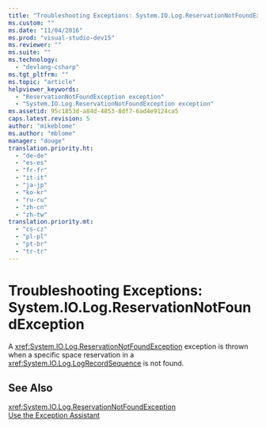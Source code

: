 ```yaml
---
title: "Troubleshooting Exceptions: System.IO.Log.ReservationNotFoundException | Microsoft Docs"
ms.custom: ""
ms.date: "11/04/2016"
ms.prod: "visual-studio-dev15"
ms.reviewer: ""
ms.suite: ""
ms.technology: 
  - "devlang-csharp"
ms.tgt_pltfrm: ""
ms.topic: "article"
helpviewer_keywords: 
  - "ReservationNotFoundException exception"
  - "System.IO.Log.ReservationNotFoundException exception"
ms.assetid: 95c1853d-a84d-4853-8df7-6ad4e9124ca5
caps.latest.revision: 5
author: "mikeblome"
ms.author: "mblome"
manager: "douge"
translation.priority.ht: 
  - "de-de"
  - "es-es"
  - "fr-fr"
  - "it-it"
  - "ja-jp"
  - "ko-kr"
  - "ru-ru"
  - "zh-cn"
  - "zh-tw"
translation.priority.mt: 
  - "cs-cz"
  - "pl-pl"
  - "pt-br"
  - "tr-tr"
---
```

# Troubleshooting Exceptions: System.IO.Log.ReservationNotFoundException
A <xref:System.IO.Log.ReservationNotFoundException> exception is thrown when a specific space reservation in a <xref:System.IO.Log.LogRecordSequence> is not found.  
  
## See Also  
 <xref:System.IO.Log.ReservationNotFoundException>   
 [Use the Exception Assistant](../Topic/How%20to:%20Use%20the%20Exception%20Assistant.md)